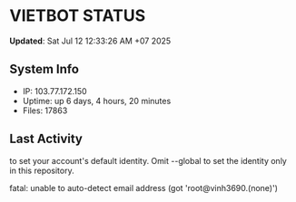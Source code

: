 # VIETBOT STATUS
**Updated**: Sat Jul 12 12:33:26 AM +07 2025

## System Info
- IP: 103.77.172.150
- Uptime: up 6 days, 4 hours, 20 minutes
- Files: 17863

## Last Activity

to set your account's default identity.
Omit --global to set the identity only in this repository.

fatal: unable to auto-detect email address (got 'root@vinh3690.(none)')
